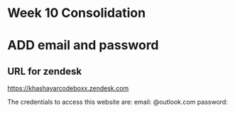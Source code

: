 # Week 10 Consolidation

# ADD email and password
## URL for zendesk
https://khashayarcodeboxx.zendesk.com

The credentials to access this website are:
email: @outlook.com
password: